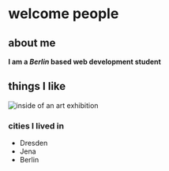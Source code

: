 # welcome people

## about me
**I am a _Berlin_ based web development student**

## things I like
![inside of an art exhibition](https://cdn.britannica.com/51/194651-050-747F0C18/Interior-National-Gallery-of-Art-Washington-DC.jpg)

### cities I lived in
- Dresden
- Jena
- Berlin
